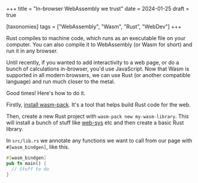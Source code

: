 +++
title = "In-browser WebAssembly we trust"
date = 2024-01-25
draft = true

[taxonomies]
tags = ["WebAssembly", "Wasm", "Rust", "WebDev"]
+++

Rust compiles to machine code, which runs as an executable file on your computer. You can also compile it to WebAssembly (or Wasm for short) and run it in any browser.

Until recently, if you wanted to add interactivity to a web page, or do a bunch of calculations in-browser, you'd use JavaScript. Now that Wasm is supported in all modern browsers, we can use Rust (or another compatible language) and run much closer to the metal.

Good times! Here's how to do it.

Firstly, [install wasm-pack](https://rustwasm.github.io/wasm-pack/installer/). It's a tool that helps build Rust code for the web.

Then, create a new Rust project with `wasm-pack new my-wasm-library`. This will install a bunch of stuff like [web-sys](https://rustwasm.github.io/wasm-bindgen/web-sys/index.html) etc and then create a basic Rust library.

In `src/lib.rs` we annotate any functions we want to call from our page with `#[wasm_bindgen]`, like this.

```rust 
#[wasm_bindgen]
pub fn main() {
  // Stuff to do
}
```



